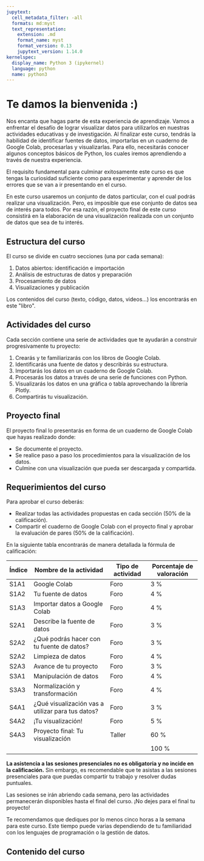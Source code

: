 ```yaml
---
jupytext:
  cell_metadata_filter: -all
  formats: md:myst
  text_representation:
    extension: .md
    format_name: myst
    format_version: 0.13
    jupytext_version: 1.14.0
kernelspec:
  display_name: Python 3 (ipykernel)
  language: python
  name: python3
---
```


# Te damos la bienvenida :)

Nos encanta que hagas parte de esta experiencia de aprendizaje. Vamos a enfrentar el desafío de lograr visualizar datos para utilizarlos en nuestras actividades educativas y de investigación. Al finalizar este curso, tendrás la habilidad de identificar fuentes de datos, importarlas en un cuaderno de Google Colab, procesarlas y visualizarlas. Para ello, necesitarás conocer algunos conceptos básicos de Python, los cuales iremos aprendiendo a través de nuestra experiencia.

El requisito fundamental para culminar exitosamente este curso es que tengas la curiosidad suficiente como para experimentar y aprender de los errores que se van a ir presentando en el curso.

En este curso usaremos un conjunto de datos particular, con el cual podrás realizar una visualización. Pero, es imposible que ese conjunto de datos sea de interés para todos. Por esa razón, el proyecto final de este curso consistirá en la elaboración de una visualización realizada con un conjunto de datos que sea de tu interés.

## Estructura del curso

El curso se divide en cuatro secciones (una por cada semana):

1. Datos abiertos: identificación e importación
2. Análisis de estructuras de datos y preparación
3. Procesamiento de datos
4. Visualizaciones y publicación

Los contenidos del curso (texto, código, datos, videos...) los encontrarás en este "libro".

## Actividades del curso

Cada sección contiene una serie de actividades que te ayudarán a construir progresivamente tu proyecto:

1. Crearás y te familiarizarás con los libros de Google Colab.
2. Identificarás una fuente de datos y describirás su estructura.
3. Importarás los datos en un cuaderno de Google Colab.
4. Procesarás los datos a través de una serie de funciones con Python.
5. Visualizarás los datos en una gráfica o tabla aprovechando la librería Plotly.
6. Compartirás tu visualización.

## Proyecto final

El proyecto final lo presentarás en forma de un cuaderno de Google Colab que hayas realizado donde:

* Se documente el proyecto.
* Se realice paso a paso los procedimientos para la visualización de los datos.
* Culmine con una visualización que pueda ser descargada y compartida.

## Requerimientos del curso

Para aprobar el curso deberás:

* Realizar todas las actividades propuestas en cada sección (50% de la calificación).
* Compartir el cuaderno de Google Colab con el proyecto final y aprobar la evaluación de pares (50% de la calificación).

En la siguiente tabla encontrarás de manera detallada la fórmula de calificación:

| Índice | Nombre de la actividad                            | Tipo de actividad | Porcentaje de valoración |
|--------|---------------------------------------------------|-------------------|--------------------------|
|  S1A1  | Google Colab                                      |        Foro       |             3 %          |
|  S1A2  | Tu fuente de datos                                |        Foro       |             4 %          |
|  S1A3  | Importar datos a Google Colab                     |        Foro       |             4 %          |
|  S2A1  | Describe la fuente de datos                       |        Foro       |             3 %          |
|  S2A2  | ¿Qué podrás hacer con tu fuente de datos?         |        Foro       |             3 %          |
|  S2A2  | Limpieza de datos                                 |        Foro       |             4 %          |
|  S2A3  | Avance de tu proyecto                             |        Foro       |             3 %          |
|  S3A1  | Manipulación de datos                             |        Foro       |             4 %          |
|  S3A3  | Normalización y transformación                    |        Foro       |             4 %          |
|  S4A1  | ¿Qué visualización vas a utilizar para tus datos? |        Foro       |             3 %          |
|  S4A2  | ¡Tu visualización!                                |        Foro       |             5 %          |
|  S4A3  | Proyecto final: Tu visualización                  |       Taller      |            60 %          |
|        |                                                   |                   |            100 %         |

**La asistencia a las sesiones presenciales no es obligatoria y no incide en la calificación.** Sin embargo, es recomendable que te asistas a las sesiones presenciales para que puedas compartir tu trabajo y resolver dudas puntuales.

Las sesiones se irán abriendo cada semana, pero las actividades permanecerán disponibles hasta el final del curso. ¡No dejes para el final tu proyecto!

Te recomendamos que dediques por lo menos cinco horas a la semana para este curso. Este tiempo puede varias dependiendo de tu familiaridad con los lenguajes de programación o la gestión de datos.

## Contenido del curso

```{tableofcontents}
```
